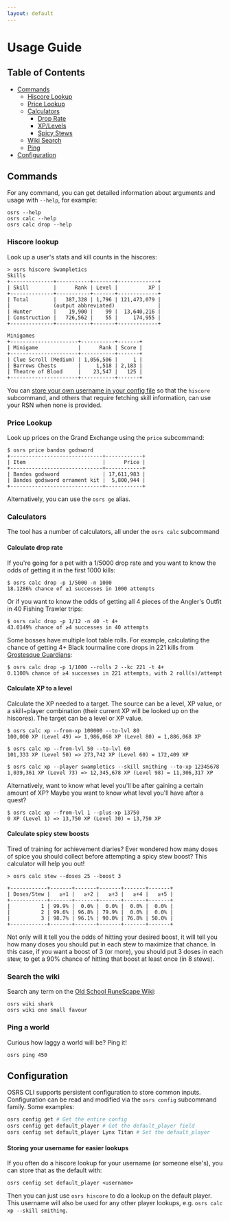 ```yaml
---
layout: default
---
```


# Usage Guide

## Table of Contents

- [Commands](#commands)
  - [Hiscore Lookup](#hiscore-lookup)
  - [Price Lookup](#price-lookup)
  - [Calculators](#calculators)
    - [Drop Rate](#calculate-drop-rate)
    - [XP/Levels](#calculate-xp-to-a-level)
    - [Spicy Stews](#calculate-spicy-stew-boosts)
  - [Wiki Search](#search-the-wiki)
  - [Ping](#ping-a-world)
- [Configuration](#configuration)

## Commands

For any command, you can get detailed information about arguments and usage with `--help`, for example:

```
osrs --help
osrs calc --help
osrs calc drop --help
```

### Hiscore lookup

Look up a user's stats and kill counts in the hiscores:

```
> osrs hiscore Swampletics
Skills
+--------------+-----------+-------+-------------+
| Skill        |      Rank | Level |          XP |
+--------------+-----------+-------+-------------+
| Total        |   387,328 | 1,796 | 121,473,079 |
|              (output abbreviated)              |
| Hunter       |    19,900 |    99 |  13,640,216 |
| Construction |   726,562 |    55 |     174,955 |
+--------------+-----------+-------+-------------+

Minigames
+----------------------+-----------+-------+
| Minigame             |      Rank | Score |
+----------------------+-----------+-------+
| Clue Scroll (Medium) | 1,056,506 |     1 |
| Barrows Chests       |     1,518 | 2,183 |
| Theatre of Blood     |    23,547 |   125 |
+----------------------+-----------+-------+
```

You can [store your own username in your config file](#storing-your-username-for-easier-lookups) so that the `hiscore` subcommand, and others that require fetching skill information, can use your RSN when none is provided.

### Price Lookup

Look up prices on the Grand Exchange using the `price` subcommand:

```
$ osrs price bandos godsword
+------------------------------+------------+
| Item                         |      Price |
+------------------------------+------------+
| Bandos godsword              | 17,611,983 |
| Bandos godsword ornament kit |  5,800,944 |
+------------------------------+------------+
```

Alternatively, you can use the `osrs ge` alias.

### Calculators

The tool has a number of calculators, all under the `osrs calc` subcommand

#### Calculate drop rate

If you're going for a pet with a 1/5000 drop rate and you want to know the odds of getting it in the first 1000 kills:

```
$ osrs calc drop -p 1/5000 -n 1000
18.1286% chance of ≥1 successes in 1000 attempts
```

Or if you want to know the odds of getting all 4 pieces of the Angler's Outfit in 40 Fishing Trawler trips:

```
$ osrs calc drop -p 1/12 -n 40 -t 4+
43.0149% chance of ≥4 successes in 40 attempts
```

Some bosses have multiple loot table rolls. For example, calculating the chance of getting 4+ Black tourmaline core drops in 221 kills from [Grostesque Guardians](https://oldschool.runescape.wiki/w/Grotesque_Guardians#Drops):

```
$ osrs calc drop -p 1/1000 --rolls 2 --kc 221 -t 4+
0.1108% chance of ≥4 successes in 221 attempts, with 2 roll(s)/attempt
```

#### Calculate XP to a level

Calculate the XP needed to a target. The source can be a level, XP value, or a skill+player combination (their current XP will be looked up on the hiscores). The target can be a level or XP value.

```
$ osrs calc xp --from-xp 100000 --to-lvl 80
100,000 XP (Level 49) => 1,986,068 XP (Level 80) = 1,886,068 XP

$ osrs calc xp --from-lvl 50 --to-lvl 60
101,333 XP (Level 50) => 273,742 XP (Level 60) = 172,409 XP

$ osrs calc xp --player swampletics --skill smithing --to-xp 12345678
1,039,361 XP (Level 73) => 12,345,678 XP (Level 98) = 11,306,317 XP
```

Alternatively, want to know what level you'll be after gaining a certain amount of XP? Maybe you want to know what level you'll have after a quest?

```
$ osrs calc xp --from-lvl 1 --plus-xp 13750
0 XP (Level 1) => 13,750 XP (Level 30) = 13,750 XP
```

#### Calculate spicy stew boosts

Tired of training for achievement diaries? Ever wondered how many doses of spice you should collect before attempting a spicy stew boost? This calculator will help you out!

```
> osrs calc stew --doses 25 --boost 3

+------------+-------+-------+-------+-------+-------+
| Doses/Stew |   ≥+1 |   ≥+2 |   ≥+3 |   ≥+4 |   ≥+5 |
+------------+-------+-------+-------+-------+-------+
|          1 | 99.9% |  0.0% |  0.0% |  0.0% |  0.0% |
|          2 | 99.6% | 96.8% | 79.9% |  0.0% |  0.0% |
|          3 | 98.7% | 96.1% | 90.0% | 76.8% | 50.0% |
+------------+-------+-------+-------+-------+-------+
```

Not only will it tell you the odds of hitting your desired boost, it will tell you how many doses you should put in each stew to maximize that chance. In this case, if you want a boost of 3 (or more), you should put 3 doses in each stew, to get a 90% chance of hitting that boost at least once (in 8 stews).

### Search the wiki

Search any term on the [Old School RuneScape Wiki](https://oldschool.runescape.wiki/):

```
osrs wiki shark
osrs wiki one small favour
```

### Ping a world

Curious how laggy a world will be? Ping it!

```
osrs ping 450
```

## Configuration

OSRS CLI supports persistent configuration to store common inputs. Configuration can be read and modified via the `osrs config` subcommand family. Some examples:

```sh
osrs config get # Get the entire config
osrs config get default_player # Get the default_player field
osrs config set default_player Lynx Titan # Set the default_player
```

#### Storing your username for easier lookups

If you often do a hiscore lookup for your username (or someone else's), you can store that as the default with:

```
osrs config set default_player <username>
```

Then you can just use `osrs hiscore` to do a lookup on the default player. This username will also be used for any other player lookups, e.g. `osrs calc xp --skill smithing`.
